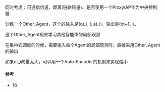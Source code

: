 同时考虑：可通信信道、距离(链路质量)、是否使用一个Proxy/AP作为中央控制器


训练一个Other_Agent，这个的输入是(ot_i, i, at_i)，输出是(ot+1_i)。

这个Other_Agent用来学习其他智能体的局部观测

在集中式调度的时候，需要输入每个Agent的局部观测时，直接采用Other_Agent的输出


如果ot_i向量太大，可以用一个Auto-Encoder的机制来实现缩小

#### 参考
- 16